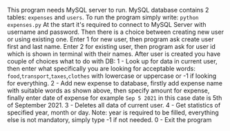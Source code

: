 This program needs MySQL server to run.
MySQL database contains 2 tables: `expenses` and `users`.
To run the program simply write: `python expenses.py`
At the start it's required to connect to MySQL Server with username and password.
Then there is a choice between creating new user or using existing one.
Enter 1 for new user, then program ask create user first and last name.
Enter 2 for existing user, then program ask for user id which is shown in terminal with their names.
After user is created you have couple of choices what to do with DB:
1 - Look up for data in current user, then enter what specifically you are looking for acceptable words: `food`,`transport`,`taxes`,`clothes` with lowercase or uppercase or -1 if looking for everything.
2 - Add new expense to database, firstly add expense name with suitable words as shown above, then specify amount for expense, finally enter date of expense for example `Sep 5 2021` in this case date is 5th of September 2021.
3 - Deletes all data of current user.
4 - Get statistics of specified year, month or day. Note: year is required to be filled, everything else is not mandatory, simply type -1 if not needed.
0 - Exit the program   